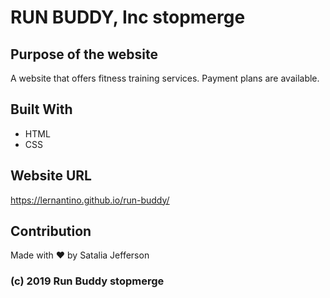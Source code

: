 # RUN BUDDY, Inc stopmerge

## Purpose of the website
A website that offers fitness training services.
Payment plans are available.

## Built With
* HTML
* CSS

## Website URL
https://lernantino.github.io/run-buddy/

## Contribution
Made with ❤️ by Satalia Jefferson

### (c) 2019 Run Buddy stopmerge